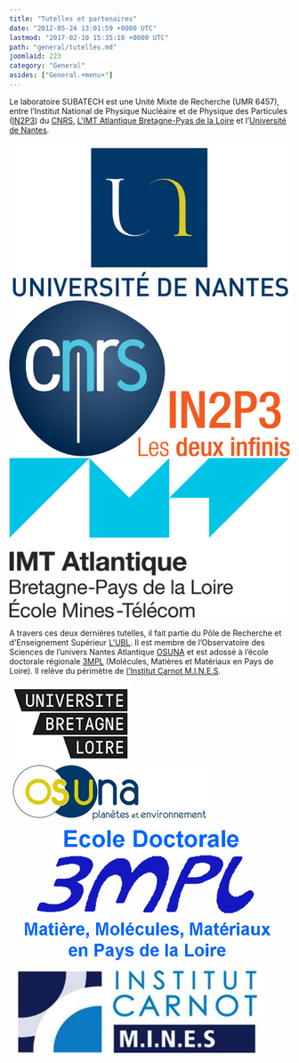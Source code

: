 ```yaml
---
title: "Tutelles et partenaires"
date: "2012-05-24 13:01:59 +0000 UTC"
lastmod: "2017-02-10 15:35:18 +0000 UTC"
path: "general/tutelles.md"
joomlaid: 223
category: "General"
asides: ["General.+menu+"]
---
```

Le laboratoire SUBATECH est une Unité Mixte de Recherche (UMR 6457), entre l’Institut National de Physique Nucléaire et de Physique des Particules ([IN2P3](http://www.in2p3.fr/)) du [CNRS](http://www.cnrs.fr/), [L'IMT Atlantique Bretagne-Pyas de la Loire](http://www.mines-nantes.fr/) et l’[Université de Nantes](http://www.univ-nantes.fr/).

[![Université de Nantes](images/logo_univ_nantes.jpg)](http://www.univ-nantes.fr/) [![in2p3filaire](images/in2p3filaire.png)](http://www.in2p3.fr/) [![CP IMTA leger](images/CP-IMTA-leger.jpg)](http://www.mines-nantes.fr/)

A travers ces deux dernières tutelles, il fait partie du Pôle de Recherche et d'Enseignement Supérieur [L'UBL](http://www.lunam.fr). Il est membre de l’Observatoire des Sciences de l’univers Nantes Atlantique [OSUNA](http://www.osuna.univ-nantes.fr/) et est adossé à l’école doctorale régionale [3MPL](http://3mpl.univ-angers.fr/) (Molécules, Matières et Matériaux en Pays de Loire). Il relève du périmètre de [l'Institut Carnot M.I.N.E.S](http://www.carnot-mines.eu/).

[![UBLlogo](images/UBLlogo.jpg)](http://www.lunam.fr) [![Logo OSUNA](images/Logo_OSUNA.jpg)](http://www.osuna.univ-nantes.fr/) [![3MPL](images/3MPL.png)](http://3mpl.univ-angers.fr)[![Logo Institut Carnot M.I.N.E.S. logo 2](images/Logo-Institut-Carnot-M.I.N.E.S.-logo-2.jpg)](http://www.carnot-mines.eu)
